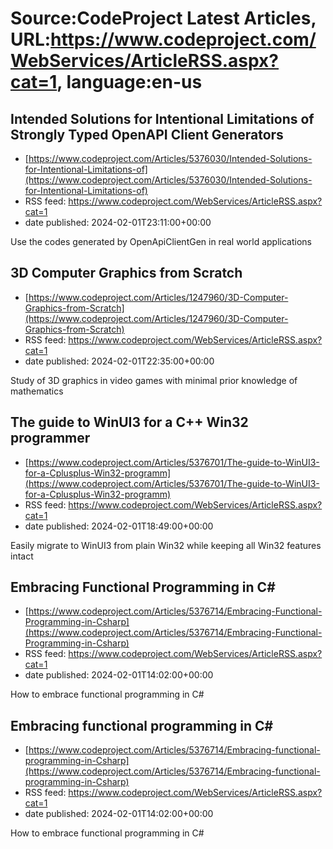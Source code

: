 # Source:CodeProject Latest Articles, URL:https://www.codeproject.com/WebServices/ArticleRSS.aspx?cat=1, language:en-us

## Intended Solutions for Intentional Limitations of Strongly Typed OpenAPI Client Generators
 - [https://www.codeproject.com/Articles/5376030/Intended-Solutions-for-Intentional-Limitations-of](https://www.codeproject.com/Articles/5376030/Intended-Solutions-for-Intentional-Limitations-of)
 - RSS feed: https://www.codeproject.com/WebServices/ArticleRSS.aspx?cat=1
 - date published: 2024-02-01T23:11:00+00:00

Use the codes generated by OpenApiClientGen in real world applications

## 3D Computer Graphics from Scratch
 - [https://www.codeproject.com/Articles/1247960/3D-Computer-Graphics-from-Scratch](https://www.codeproject.com/Articles/1247960/3D-Computer-Graphics-from-Scratch)
 - RSS feed: https://www.codeproject.com/WebServices/ArticleRSS.aspx?cat=1
 - date published: 2024-02-01T22:35:00+00:00

Study of 3D graphics in video games with minimal prior knowledge of mathematics

## The guide to WinUI3 for a C++ Win32 programmer
 - [https://www.codeproject.com/Articles/5376701/The-guide-to-WinUI3-for-a-Cplusplus-Win32-programm](https://www.codeproject.com/Articles/5376701/The-guide-to-WinUI3-for-a-Cplusplus-Win32-programm)
 - RSS feed: https://www.codeproject.com/WebServices/ArticleRSS.aspx?cat=1
 - date published: 2024-02-01T18:49:00+00:00

Easily migrate to WinUI3 from plain Win32 while keeping all Win32 features intact

## Embracing Functional Programming in C#
 - [https://www.codeproject.com/Articles/5376714/Embracing-Functional-Programming-in-Csharp](https://www.codeproject.com/Articles/5376714/Embracing-Functional-Programming-in-Csharp)
 - RSS feed: https://www.codeproject.com/WebServices/ArticleRSS.aspx?cat=1
 - date published: 2024-02-01T14:02:00+00:00

How to embrace functional programming in C#

## Embracing functional programming in C#
 - [https://www.codeproject.com/Articles/5376714/Embracing-functional-programming-in-Csharp](https://www.codeproject.com/Articles/5376714/Embracing-functional-programming-in-Csharp)
 - RSS feed: https://www.codeproject.com/WebServices/ArticleRSS.aspx?cat=1
 - date published: 2024-02-01T14:02:00+00:00

How to embrace functional programming in C#

